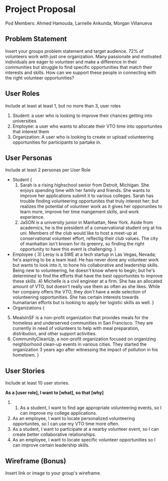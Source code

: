 # Project Proposal

Pod Members: Ahmed Hamouda, Larnelle Ankunda, Morgan Villanueva

## Problem Statement

Insert your groups problem statement and target audience.
72% of volunteers work with just one organization. Many passionate and motivated individuals are eager to volunteer and make a difference in their communities but struggle to find specific opportunities that match their interests and skills. How can we support these people in connecting with the right volunteer opportunities?

## User Roles

Include at least at least 1, but no more than 3, user roles
1) Student: a user who is looking to improve their chances getting into universities
2) Employee: a user who wants to allocate their VTO time into opportunites that interest them
3) Organization: A user who is looking to create or upload volunteering opportunities for participants to partake in. 


## User Personas

Include at least 2 personas per User Role
- Student {
  1) Sarah is a rising highschool senior from Detroit, Michigan. She enjoys spending time with her family and friends. She wants to improve her applications submit it to various colleges. Sarah has trouble finding volunteering opportunites that truly interest her; but realizes the potential of volunteer work as it gives her opporunties to learn more, improve her time mangement skills, and work experience.
  2) JaSON is a university junior in Manhattan, New York. Aside from academics, he is the president of a conservational student org at his uni. Members of the club would like to host a meet-up at conservational volunteer effort, reflectig their club values. The city of manhattan isn't known for its greenry, so finding the right opportunity to have this event is challenging. 
}
- Employee {
  3) Leroy is a SWE at a tech startup in Las Vegas, Nevada; he's aspiring to be a team lead. He has never done any volunteer work but wants to look into it, to hone his collaborative and leadership skills. Being new to volunteering, he doesn't know where to begin; but he's determined to find the efforts that have the best opportunites to improve these skills.
  4) Michelle is a civil engineer at a firm. She has an allocated amount of VTO, but doesn't really use them as often as she likes. While her company offers the VTO, they don't have a wide selection of volunteering opportunities. She has certain interests towards humaitarian efforts but is looking to apply her logistic skills as well. 
}
- Organizations {
5) MealsInSF is a non-profit organization that provides meals for the homeless and underserved communities in San Francisco. They are currently in need of volunteers to help with meal preparation, distribution, and other support activities.
6) CommunityCleanUp, a non-profit organization focused on organizing neighborhood clean-up events in various cities. They started the organization 3 years ago after witnessing the impact of pollution in his hometown.
}


## User Stories

Include at least 10 user stories.

 **As a [user role], I want to [what], so that [why]**
1. 1. As a student, I want to find age appropriate volunteering events, so I can improve my college applications. 
2. As an employee, I want to locate personalized volunteering opportunites, so I can use my VTO time more often.
3. As a student, I want to participate at a nearby volunteer event, so I can create better collaborative relationships.
4. As an employee, I want to locate specific volunteer opportunities so I can improve certain leadership skills.
 

## Wireframe (Bonus)

Insert link or image to your group's wireframe. 
